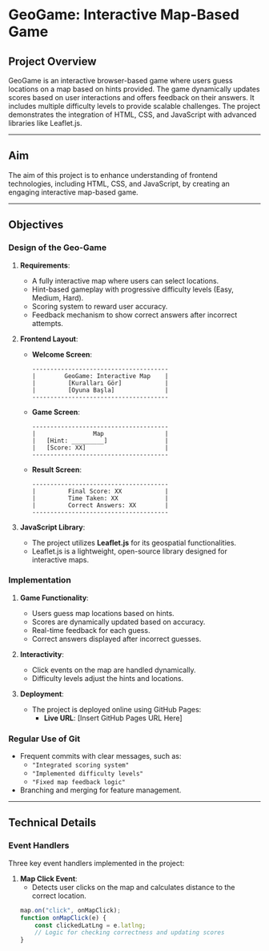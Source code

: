 # GeoGame: Interactive Map-Based Game

## **Project Overview**
GeoGame is an interactive browser-based game where users guess locations on a map based on hints provided. The game dynamically updates scores based on user interactions and offers feedback on their answers. It includes multiple difficulty levels to provide scalable challenges. The project demonstrates the integration of HTML, CSS, and JavaScript with advanced libraries like Leaflet.js.

---

## **Aim**
The aim of this project is to enhance understanding of frontend technologies, including HTML, CSS, and JavaScript, by creating an engaging interactive map-based game.

---

## **Objectives**
### **Design of the Geo-Game**
1. **Requirements**:
   - A fully interactive map where users can select locations.
   - Hint-based gameplay with progressive difficulty levels (Easy, Medium, Hard).
   - Scoring system to reward user accuracy.
   - Feedback mechanism to show correct answers after incorrect attempts.

2. **Frontend Layout**:
   - **Welcome Screen**:
     ```
     --------------------------------------
     |        GeoGame: Interactive Map    |
     |         [Kuralları Gör]            |
     |         [Oyuna Başla]              |
     --------------------------------------
     ```
   - **Game Screen**:
     ```
     --------------------------------------
     |                Map                 |
     |   [Hint: _________]                |
     |   [Score: XX]                      |
     --------------------------------------
     ```
   - **Result Screen**:
     ```
     --------------------------------------
     |         Final Score: XX            |
     |         Time Taken: XX             |
     |         Correct Answers: XX        |
     --------------------------------------
     ```

3. **JavaScript Library**:
   - The project utilizes **Leaflet.js** for its geospatial functionalities.
   - Leaflet.js is a lightweight, open-source library designed for interactive maps.

### **Implementation**
1. **Game Functionality**:
   - Users guess map locations based on hints.
   - Scores are dynamically updated based on accuracy.
   - Real-time feedback for each guess.
   - Correct answers displayed after incorrect guesses.

2. **Interactivity**:
   - Click events on the map are handled dynamically.
   - Difficulty levels adjust the hints and locations.

3. **Deployment**:
   - The project is deployed online using GitHub Pages:
     - **Live URL**: [Insert GitHub Pages URL Here]

### **Regular Use of Git**
- Frequent commits with clear messages, such as:
  - `"Integrated scoring system"`
  - `"Implemented difficulty levels"`
  - `"Fixed map feedback logic"`
- Branching and merging for feature management.

---

## **Technical Details**
### **Event Handlers**
Three key event handlers implemented in the project:
1. **Map Click Event**:
   - Detects user clicks on the map and calculates distance to the correct location.
   ```javascript
   map.on("click", onMapClick);
   function onMapClick(e) {
       const clickedLatLng = e.latlng;
       // Logic for checking correctness and updating scores
   }
